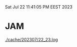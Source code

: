Sat Jul 22 11:41:05 PM EEST 2023
# JAM
<a href='./cache/202307/22_23.log'>./cache/202307/22_23.log</a>

